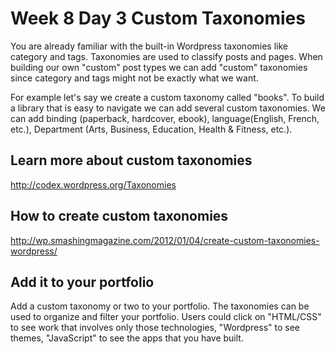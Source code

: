# Week 8 Day 3 Custom Taxonomies

You are already familiar with the built-in Wordpress taxonomies like category and tags. Taxonomies are used to classify posts and pages. When building our own "custom" post types we can add "custom" taxonomies since category and tags might not be exactly what we want.

For example let's say we create a custom taxonomy called "books". To build a library that is easy to navigate we can add several custom taxonomies. We can add binding (paperback, hardcover, ebook), language(English, French, etc.), Department (Arts, Business, Education, Health & Fitness, etc.).

## Learn more about custom taxonomies
http://codex.wordpress.org/Taxonomies

## How to create custom taxonomies
http://wp.smashingmagazine.com/2012/01/04/create-custom-taxonomies-wordpress/

## Add it to your portfolio

Add a custom taxonomy or two to your portfolio. The taxonomies can be used to organize and filter your portfolio. Users could click on "HTML/CSS" to see work that involves only those technologies, "Wordpress" to see themes, "JavaScript" to see the apps that you have built.